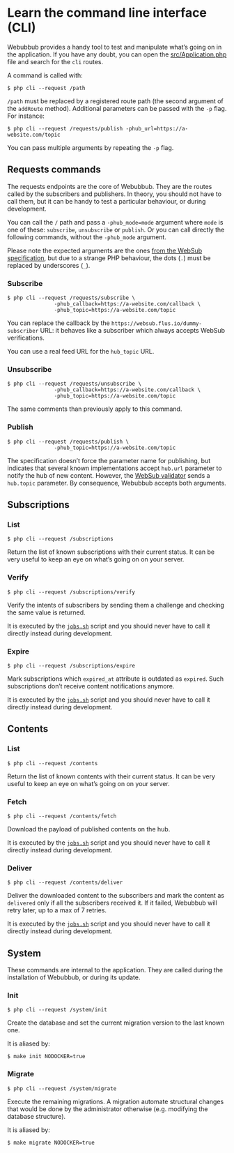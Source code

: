 # Learn the command line interface (CLI)

Webubbub provides a handy tool to test and manipulate what’s going on in the
application. If you have any doubt, you can open the [src/Application.php](../src/Application.php)
file and search for the `cli` routes.

A command is called with:

```console
$ php cli --request /path
```

`/path` must be replaced by a registered route path (the second argument of the
`addRoute` method). Additional parameters can be passed with the `-p` flag. For
instance:

```console
$ php cli --request /requests/publish -phub_url=https://a-website.com/topic
```

You can pass multiple arguments by repeating the `-p` flag.

## Requests commands

The requests endpoints are the core of Webubbub. They are the routes called by
the subscribers and publishers. In theory, you should not have to call them,
but it can be handy to test a particular behaviour, or during development.

You can call the `/` path and pass a `-phub_mode=mode` argument where `mode` is
one of these: `subscribe`, `unsubscribe` or `publish`. Or you can call directly
the following commands, without the `-phub_mode` argument.

Please note the expected arguments are the ones [from the WebSub
specification](https://www.w3.org/TR/websub/), but due to a strange PHP
behaviour, the dots (`.`) must be replaced by underscores (`_`).

### Subscribe

```console
$ php cli --request /requests/subscribe \
               -phub_callback=https://a-website.com/callback \
               -phub_topic=https://a-website.com/topic
```

You can replace the callback by the `https://websub.flus.io/dummy-subscriber`
URL: it behaves like a subscriber which always accepts WebSub verifications.

You can use a real feed URL for the `hub_topic` URL.

### Unsubscribe

```console
$ php cli --request /requests/unsubscribe \
               -phub_callback=https://a-website.com/callback \
               -phub_topic=https://a-website.com/topic
```

The same comments than previously apply to this command.

### Publish

```console
$ php cli --request /requests/publish \
               -phub_topic=https://a-website.com/topic
```

The specification doesn’t force the parameter name for publishing, but
indicates that several known implementations accept `hub.url` parameter to
notify the hub of new content. However, the [WebSub validator](https://websub.rocks/)
sends a `hub.topic` parameter. By consequence, Webubbub accepts both arguments.

## Subscriptions

### List

```console
$ php cli --request /subscriptions
```

Return the list of known subscriptions with their current status. It can be
very useful to keep an eye on what’s going on on your server.

### Verify

```console
$ php cli --request /subscriptions/verify
```

Verify the intents of subscribers by sending them a challenge and checking the
same value is returned.

It is executed by the [`jobs.sh`](../bin/jobs.sh) script and you should never
have to call it directly instead during development.

### Expire

```console
$ php cli --request /subscriptions/expire
```

Mark subscriptions which `expired_at` attribute is outdated as `expired`. Such
subscriptions don’t receive content notifications anymore.

It is executed by the [`jobs.sh`](../bin/jobs.sh) script and you should never
have to call it directly instead during development.

## Contents

### List

```console
$ php cli --request /contents
```

Return the list of known contents with their current status. It can be very
useful to keep an eye on what’s going on on your server.

### Fetch

```console
$ php cli --request /contents/fetch
```

Download the payload of published contents on the hub.

It is executed by the [`jobs.sh`](../bin/jobs.sh) script and you should never
have to call it directly instead during development.

### Deliver

```console
$ php cli --request /contents/deliver
```

Deliver the downloaded content to the subscribers and mark the content as
`delivered` only if all the subscribers received it. If it failed, Webubbub
will retry later, up to a max of 7 retries.

It is executed by the [`jobs.sh`](../bin/jobs.sh) script and you should never
have to call it directly instead during development.

## System

These commands are internal to the application. They are called during the
installation of Webubbub, or during its update.

### Init

```console
$ php cli --request /system/init
```

Create the database and set the current migration version to the last known
one.

It is aliased by:

```console
$ make init NODOCKER=true
```

### Migrate

```console
$ php cli --request /system/migrate
```

Execute the remaining migrations. A migration automate structural changes that
would be done by the administrator otherwise (e.g. modifying the database structure).

It is aliased by:

```console
$ make migrate NODOCKER=true
```
